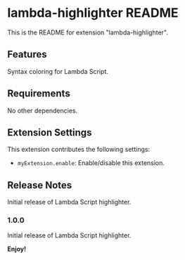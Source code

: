 # lambda-highlighter README

This is the README for extension "lambda-highlighter".

## Features

Syntax coloring for Lambda Script.

## Requirements

No other dependencies.

## Extension Settings

This extension contributes the following settings:

* `myExtension.enable`: Enable/disable this extension.

## Release Notes

Initial release of Lambda Script highlighter.

### 1.0.0

Initial release of Lambda Script highlighter.

**Enjoy!**
